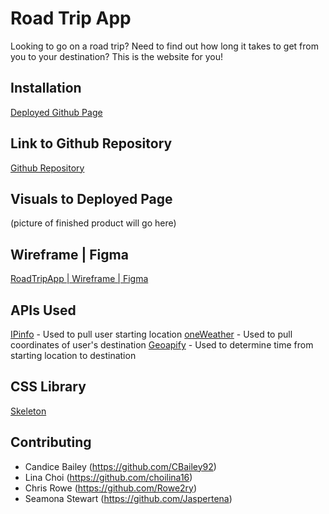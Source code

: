 # Road Trip App
Looking to go on a road trip? 
Need to find out how long it takes to get from you to your destination? 
This is the website for you!

## Installation
[Deployed Github Page]()

## Link to Github Repository 
[Github Repository](https://github.com/Jaspertena/RoadTripApp)

## Visuals to Deployed Page
(picture of finished product will go here)

## Wireframe | Figma 
[RoadTripApp | Wireframe | Figma](./img/RoadTripApp%20%7C%20Wireframe%20%7C%20Figma.png)

## APIs Used
[IPinfo](https://ipinfo.io/developers) - Used to pull user starting location
[oneWeather](https://openweathermap.org/current) - Used to pull coordinates of user's destination
[Geoapify](https://www.geoapify.com/) - Used to determine time from starting location to destination

## CSS Library 
[Skeleton](http://getskeleton.com/) 

## Contributing 
* Candice Bailey (https://github.com/CBailey92)
* Lina Choi (https://github.com/choilina16)
* Chris Rowe (https://github.com/Rowe2ry)
* Seamona Stewart (https://github.com/Jaspertena)

